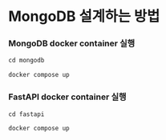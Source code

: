 # MongoDB 설계하는 방법

### MongoDB docker container 실행
```python
cd mongodb

docker compose up
```

### FastAPI docker container 실행
```python
cd fastapi

docker compose up
```
